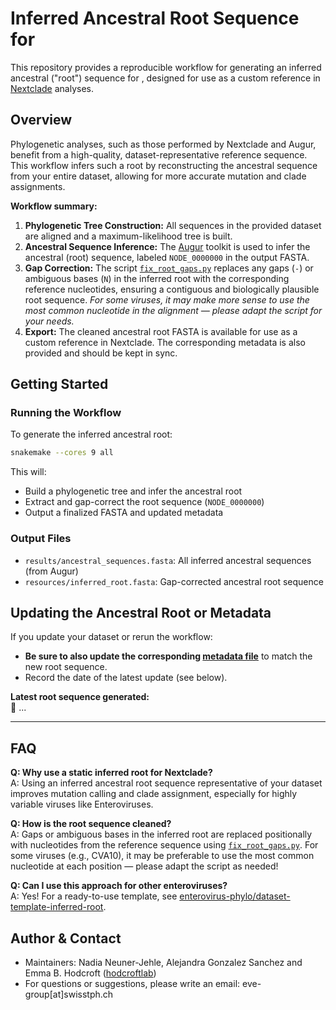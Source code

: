 # Inferred Ancestral Root Sequence for <your virus>

This repository provides a reproducible workflow for generating an inferred ancestral ("root") sequence for <your virus>, designed for use as a custom reference in [Nextclade](https://clades.nextstrain.org/) analyses.


## Overview

Phylogenetic analyses, such as those performed by Nextclade and Augur, benefit from a high-quality, dataset-representative reference sequence. This workflow infers such a root by reconstructing the ancestral sequence from your entire  dataset, allowing for more accurate mutation and clade assignments.

**Workflow summary:**
1. **Phylogenetic Tree Construction:** All sequences in the provided dataset are aligned and a maximum-likelihood tree is built.
2. **Ancestral Sequence Inference:** The [Augur](https://github.com/nextstrain/augur) toolkit is used to infer the ancestral (root) sequence, labeled `NODE_0000000` in the output FASTA.
3. **Gap Correction:** The script [`fix_root_gaps.py`](scripts/fix_root_gaps.py) replaces any gaps (`-`) or ambiguous bases (`N`) in the inferred root with the corresponding reference nucleotides, ensuring a contiguous and biologically plausible root sequence. *For some viruses, it may make more sense to use the most common nucleotide in the alignment — please adapt the script for your needs.*
4. **Export:** The cleaned ancestral root FASTA is available for use as a custom reference in Nextclade. The corresponding metadata is also provided and should be kept in sync.


## Getting Started
### Running the Workflow

To generate the inferred ancestral root:

```bash
snakemake --cores 9 all
```

This will:
- Build a phylogenetic tree and infer the ancestral root
- Extract and gap-correct the root sequence (`NODE_0000000`)
- Output a finalized FASTA and updated metadata

### Output Files

- `results/ancestral_sequences.fasta`: All inferred ancestral sequences (from Augur)
- `resources/inferred_root.fasta`: Gap-corrected ancestral root sequence


## Updating the Ancestral Root or Metadata

If you update your dataset or rerun the workflow:
- **Be sure to also update the corresponding [metadata file](../resources/static_inferred_root_metadata.tsv)**  to match the new root sequence.
- Record the date of the latest update (see below).

**Latest root sequence generated:**  
📅 ...


---
## FAQ

**Q: Why use a static inferred root for Nextclade?**  
A: Using an inferred ancestral root sequence representative of your dataset improves mutation calling and clade assignment, especially for highly variable viruses like Enteroviruses.

**Q: How is the root sequence cleaned?**  
A: Gaps or ambiguous bases in the inferred root are replaced positionally with nucleotides from the reference sequence using [`fix_root_gaps.py`](scripts/fix_root_gaps.py). For some viruses (e.g., CVA10), it may be preferable to use the most common nucleotide at each position — please adapt the script as needed!

**Q: Can I use this approach for other enteroviruses?**  
A: Yes! For a ready-to-use template, see [enterovirus-phylo/dataset-template-inferred-root](https://github.com/enterovirus-phylo/dataset-template-inferred-root).

## Author & Contact

- Maintainers: Nadia Neuner-Jehle, Alejandra Gonzalez Sanchez and Emma B. Hodcroft ([hodcroftlab](https://github.com/hodcroftlab))
- For questions or suggestions, please write an email: eve-group[at]swisstph.ch
